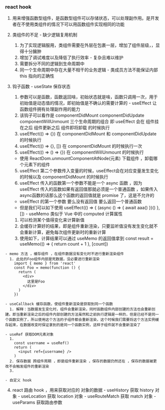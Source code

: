 ### react hook 
  1. 用来增强函数型组件，是函数型组件可以存储状态，可以处理副作用。是开发者在不使用类组件的情况下可以用函数组件实现相同的功能
  2. 类组件的不足
    - 缺少逻辑复用机制
      1. 为了实现逻辑服用，类组件需要在外层在包裹一层，增加了组件层级，，显得十分臃肿
      2. 增加了调试难度以及降低了执行效率
    - 复杂且难以维护
      1. 需要拆分不同的逻辑到生命周期中
      2. 同一个生命周期中存在大量不相干的业务逻辑
    - 类成员方法不能保证内部 this 指向的正确性
  
  3. 钩子函数
    - useState 保存状态
      1. 参数可以是函数，函数返回啥，初始状态就是啥，函数只调用一次，用于初始值是动态值的情况，即初始值是不确认的需要计算的
    - useEffect 让函数组件拥有处理副作用的能力
      1. 该钩子可以看作是 componentDidMount componentDidUpdate componentWillUnmount 三个生命周期的组合
        即 useEffect 会在 组件挂在之后 组件更新之后 组件即将卸载 的时候执行
      2. useEffect(() => {}) 在 componentDidMount 和 componentDidUpdate 的时候执行
      3. useEffect(() => {}, []) 在 componentDidMount 的时候执行一次
      4. useEffect(() => () => {}) 在 componentWillUnmount 的时候执行
        - 使用 ReactDom.unmountComponentAtNode(元素) 下载组件 ，卸载哪个元素下的组件
      5. useEffect 第二个参数传入变量的时候，useEffect会在对应变量发生变化的时候以及 componentDidMount 的时候执行
      6. useEffect 传入的函数第一个参数不能是一个 async 函数 ，因为 useEffect 传入的函数如果有返回值那就必须是一个普通函数 ，如果传入async函数的话那么这个函数的返回值就是 promise 了，这是不允许的
        - useEffect 的第一个参数 要么没有返回值 要么返回一个普通函数
        - 但是我们可以如下使用 
          useEffect(() => {
            (async () => {
              await aaa()
            })()
          }, [])
    - useMemo 类似于 Vue 中的 computed 计算属性
      1. 可以检测某个值得变化来计算新值
      2. 会缓存计算好的结果，即是组件重新渲染，只要监听值没有发生变化就不会重新计算，避免每次组件更新时的重新计算
      3. 使用如下，计算结果可以通过 useMemo 的返回值拿到
        const result = useMemo(() => {
          return count + 1
        }, [count])

    - memo 方法 ，缓存组件 ，在组件数据没有变化时不进行重新渲染组件
      1. 此处的Foo组件内部是死数据，没必要进行重新渲染
        import { memo } from 'react'
        const Foo = memo(function () {
          return (
            <div>
              这里是Foo
            </div>
          )
        })

    - useCallback 缓存函数，使组件重新渲染是获取到同一个函数
      1. 解释：当数据发生变化时，组件会重新渲染，同时函数组件内部创建的方法也会重新创建。即当重新渲染之后的组件内部创建的方法虽然和之前执行逻辑是一样的，但是已经不是同一个函数实例了，所以使用这个方法的子组件都会重新渲染，这个时候我们需要将这个方法实例缓存起来，在数据改变时保证拿到的是同一个函数实例，这样子组件就不会重新渲染了

    - useRef 获取DOM元素对象
      1. 
        const username = useRef()
        return (
          <input ref={username} />
        )
      2. 保存数据 跨组件周期 ，即是组件重新渲染 ，保存的数据仍然还在 ，保存的数据被更改不会触发组件的重新渲染
      3. 

    - 自定义 hook

  4. react 路由 hook ，用来获取对应的 对象的数据
    - useHistory 获取 history 对象
    - useLocation 获取 location 对象
    - useRouteMatch 获取 match 对象
    - useParams  获取路由参数